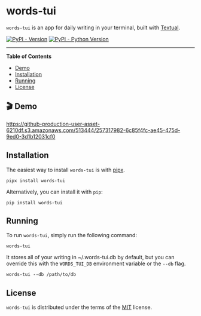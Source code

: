 # words-tui

`words-tui` is an app for daily writing in your terminal, built with [Textual](https://github.com/Textualize/textual).

[![PyPI - Version](https://img.shields.io/pypi/v/words-tui.svg)](https://pypi.org/project/words-tui)
[![PyPI - Python Version](https://img.shields.io/pypi/pyversions/words-tui.svg)](https://pypi.org/project/words-tui)

-----

**Table of Contents**

- [Demo](#demo)
- [Installation](#installation)
- [Running](#running)
- [License](#license)

## 🎬 Demo

https://github-production-user-asset-6210df.s3.amazonaws.com/513444/257317982-6c85f4fc-ae45-475d-9ed0-3d1b12031cf0

## Installation

The easiest way to install `words-tui` is with [pipx](https://pypa.github.io/pipx/).

```console
pipx install words-tui
```

Alternatively, you can install it with `pip`:

```console
pip install words-tui
```

## Running

To run `words-tui`, simply run the following command:

```console
words-tui
```

It stores all of your writing in ~/.words-tui.db by default, but you can override this with the `WORDS_TUI_DB` environment variable or the `--db` flag.

```console
words-tui --db /path/to/db
```

## License

`words-tui` is distributed under the terms of the [MIT](https://spdx.org/licenses/MIT.html) license.
